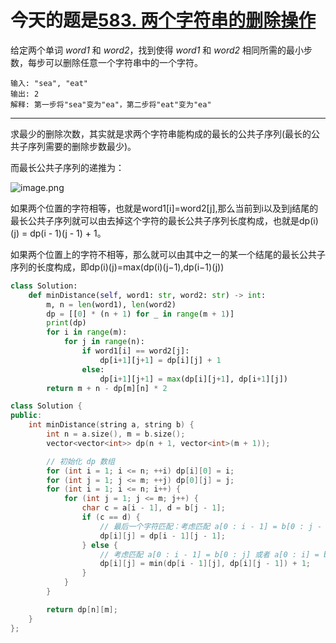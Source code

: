# 今天的题是[583. 两个字符串的删除操作](https://leetcode-cn.com/problems/delete-operation-for-two-strings/)

给定两个单词 *word1* 和 *word2*，找到使得 *word1* 和 *word2* 相同所需的最小步数，每步可以删除任意一个字符串中的一个字符。

```
输入: "sea", "eat"
输出: 2
解释: 第一步将"sea"变为"ea"，第二步将"eat"变为"ea"
```

---

求最少的删除次数，其实就是求两个字符串能构成的最长的公共子序列(最长的公共子序列需要的删除步数最少)。

而最长公共子序列的递推为：

![image.png](https://pic.leetcode-cn.com/1632524761-VakGzA-image.png)

如果两个位置的字符相等，也就是word1[i]=word2[j],那么当前到i以及到j结尾的最长公共子序列就可以由去掉这个字符的最长公共子序列长度构成，也就是dp(i)(j) = dp(i - 1)(j - 1) + 1。

如果两个位置上的字符不相等，那么就可以由其中之一的某一个结尾的最长公共子序列的长度构成，即dp(i)(j)=max(dp(i)(j−1),dp(i−1)(j))

```python
class Solution:
    def minDistance(self, word1: str, word2: str) -> int:
        m, n = len(word1), len(word2)
        dp = [[0] * (n + 1) for _ in range(m + 1)]
        print(dp)
        for i in range(m):
            for j in range(n):
                if word1[i] == word2[j]:
                    dp[i+1][j+1] = dp[i][j] + 1
                else:
                    dp[i+1][j+1] = max(dp[i][j+1], dp[i+1][j])
        return m + n - dp[m][n] * 2
```

```cpp
class Solution {
public:
    int minDistance(string a, string b) {
        int n = a.size(), m = b.size();
        vector<vector<int>> dp(n + 1, vector<int>(m + 1));

        // 初始化 dp 数组
        for (int i = 1; i <= n; ++i) dp[i][0] = i;
        for (int j = 1; j <= m; ++j) dp[0][j] = j;
        for (int i = 1; i <= n; i++) {
            for (int j = 1; j <= m; j++) {
                char c = a[i - 1], d = b[j - 1];
                if (c == d) {
                    // 最后一个字符匹配：考虑匹配 a[0 : i - 1] = b[0 : j - 1]
                    dp[i][j] = dp[i - 1][j - 1];
                } else {
                    // 考虑匹配 a[0 : i - 1] = b[0 : j] 或者 a[0 : i] = b[0 : j - 1]
                    dp[i][j] = min(dp[i - 1][j], dp[i][j - 1]) + 1;
                }
            }
        }

        return dp[n][m];
    }
};
```

